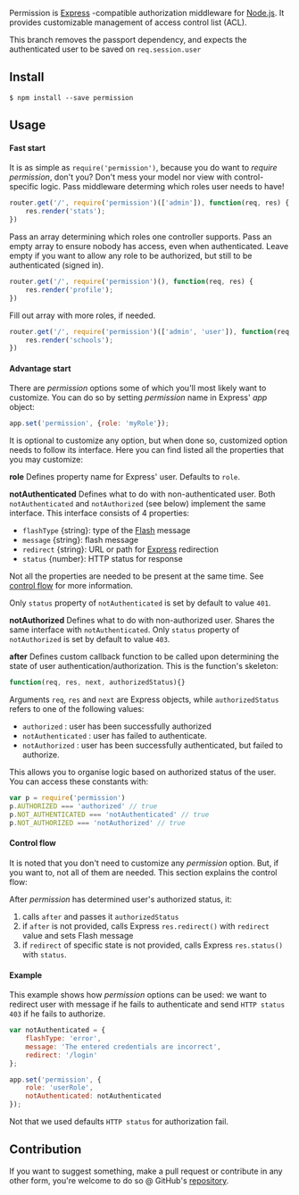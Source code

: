 Permission is [Express](http://expressjs.com/) -compatible authorization
middleware for [Node.js](http://nodejs.org/). It provides customizable management of access control list (ACL).

This branch removes the passport dependency, and expects the authenticated user to be saved on `req.session.user`

## Install

    $ npm install --save permission


## Usage

#### Fast start
It is as simple as `require('permission')`, because you do want to _require permission_, don't you? Don't mess your model nor view with control-specific logic. Pass middleware determing which roles user needs to have!
``` js
router.get('/', require('permission')(['admin']), function(req, res) {
    res.render('stats');
})
```

Pass an array determining which roles one controller supports. 
Pass an empty array to ensure nobody has access, even when authenticated. 
Leave empty if you want to allow any role to be authorized, but still to be authenticated (signed in).

``` js
router.get('/', require('permission')(), function(req, res) {
    res.render('profile');
})
```

Fill out array with more roles, if needed.
``` js
router.get('/', require('permission')(['admin', 'user']), function(req, res) {
    res.render('schools');
})
```

#### Advantage start
There are _permission_ options some of which you'll most likely want to customize. You can do so by setting _permission_ name in Express' _app_ object:
``` js
app.set('permission', {role: 'myRole'});
```
It is optional to customize any option, but when done so, customized option needs to follow its interface. 
Here you can find listed all the properties that you may customize:

**role**
Defines property name for Express' user. Defaults to ```role```.

**notAuthenticated**
Defines what to do with non-authenticated user. Both ```notAuthenticated``` and ```notAuthorized``` (see below) implement the same interface. This interface consists of 4 properties:

- ```flashType``` {string}: type of the [Flash](https://www.npmjs.com/package/connect-flash) message
- ```message``` {string}: flash message
- ```redirect``` {string}: URL or path for [Express](https://www.npmjs.com/package/express) redirection
- ```status``` {number}: HTTP status for response

Not all the properties are needed to be present at the same time. See [control flow](https://www.npmjs.com/package/permission#control-flow) for more information.

Only ```status``` property of ```notAuthenticated``` is set by default to value ```401```.

**notAuthorized**
Defines what to do with non-authorized user. Shares the same interface with ```notAuthenticated```. 
Only ```status``` property of ```notAuthorized``` is set by default to value ```403```.

**after**
Defines custom callback function to be called upon determining the state of user authentication/authorization. This is the function's skeleton:

``` js
function(req, res, next, authorizedStatus){}
```
Arguments ```req```, ```res``` and ```next``` are Express objects, while ```authorizedStatus``` refers to one of the following values:

- ```authorized``` : user has been successfully authorized
- ```notAuthenticated``` : user has failed to authenticate.
- ```notAuthorized``` : user has been successfully authenticated, but failed to authorize.

This allows you to organise logic based on authorized status of the user.
You can access these constants with:
``` js
var p = require('permission')
p.AUTHORIZED === 'authorized' // true
p.NOT_AUTHENTICATED === 'notAuthenticated' // true
p.NOT_AUTHORIZED === 'notAuthorized' // true
```

#### Control flow
It is noted that you don't need to customize any _permission_ option. But, if you want to, not all of them are needed. This section explains the control flow:

After _permission_ has determined user's authorized status, it:

1. calls ```after``` and passes it ```authorizedStatus```
2. if ```after``` is not provided, calls Express ```res.redirect()``` with ```redirect``` value and sets Flash message
3. if ```redirect``` of specific state is not provided, calls Express ```res.status()``` with ```status```.

#### Example
This example shows how _permission_ options can be used: we want to redirect user with message if he fails to authenticate and send ```HTTP status 403``` if he fails to authorize.
``` js
var notAuthenticated = {
	flashType: 'error',
	message: 'The entered credentials are incorrect',
	redirect: '/login'
};

app.set('permission', {
	role: 'userRole',
	notAuthenticated: notAuthenticated 
});
```
Not that we used defaults ```HTTP status``` for authorization fail. 


## Contribution
If you want to suggest something, make a pull request or contribute in any other form, you're welcome to do so @ GitHub's [repository](https://github.com/ttenodi/permission).
